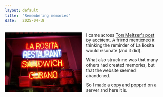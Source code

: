 ```yaml
---
layout: default
title:  "Remembering memories"
date:   2025-04-18
---
```


<img src="/images/larosita.jpg" style="width:50%; float:left; margin: 0 1em 0.5em 0;">I came across [Tom Meltzer's post](https://www.columbia.edu/cu/alumni/connection/connect/mycu/4081.html) by accident. A friend mentioned it thinking the reminder of La Rosita would resonate (and it did).

What also struck me was that many others had created memories, but that the website seemed abandoned.

So I made a copy and popped on a server and here it is.